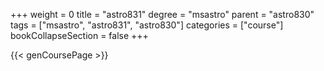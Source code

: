 +++
weight = 0
title = "astro831"
degree = "msastro"
parent = "astro830"
tags = ["msastro", "astro831", "astro830"]
categories = ["course"]
bookCollapseSection = false
+++

{{< genCoursePage >}}
